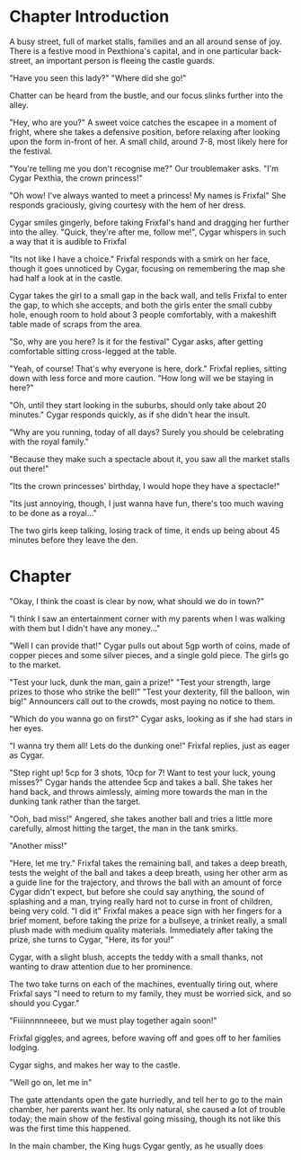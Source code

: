 # Chapter Introduction

A busy street, full of market stalls, families and an all around sense of joy. There is a festive mood in Pexthiona's capital, and in one particular back-street, an important person is fleeing the castle guards.

"Have you seen this lady?"
"Where did she go!"

Chatter can be heard from the bustle, and our focus slinks further into the alley. 

"Hey, who are you?" A sweet voice catches the escapee in a moment of fright, where she takes a defensive position, before relaxing after looking upon the form in-front of her. A small child, around 7-8, most likely here for the festival. 

"You're telling me you don't recognise me?" Our troublemaker asks. "I'm Cygar Pexthia, the crown princess!"

"Oh wow! I've always wanted to meet a princess! My names is Frixfal" She responds graciously, giving courtesy with the hem of her dress. 

Cygar smiles gingerly, before taking Frixfal's hand and dragging her further into the alley. "Quick, they're after me, follow me!", Cygar whispers in such a way that it is audible to Frixfal

"Its not like I have a choice." Frixfal responds with a smirk on her face, though it goes unnoticed by Cygar, focusing on remembering the map she had half a look at in the castle.

Cygar takes the girl to a small gap in the back wall, and tells Frixfal to enter the gap, to which she accepts, and both the girls enter the small cubby hole, enough room to hold about 3 people comfortably, with a makeshift table made of scraps from the area.

"So, why are you here? Is it for the festival" Cygar asks, after getting comfortable sitting cross-legged at the table.

"Yeah, of course! That's why everyone is here, dork." Frixfal replies, sitting down with less force and more caution. "How long will we be staying in here?"

"Oh, until they start looking in the suburbs, should only take about 20 minutes." Cygar responds quickly, as if she didn't hear the insult.

"Why are you running, today of all days? Surely you should be celebrating with the royal family."

"Because they make such a spectacle about it, you saw all the market stalls out there!"

"Its the crown princesses' birthday, I would hope they have a spectacle!"

"Its just annoying, though, I just wanna have fun, there's too much waving to be done as a royal..."

The two girls keep talking, losing track of time, it ends up being about 45 minutes before they leave the den.

# Chapter 

"Okay, I think the coast is clear by now, what should we do in town?"

"I think I saw an entertainment corner with my parents when I was walking with them but I didn't have any money..."

"Well I can provide that!" Cygar pulls out about 5gp worth of coins, made of copper pieces and some silver pieces, and a single gold piece. The girls go to the market.

"Test your luck, dunk the man, gain a prize!"
"Test your strength, large prizes to those who strike the bell!"
"Test your dexterity, fill the balloon, win big!"
Announcers call out to the crowds, most paying no notice to them.

"Which do you wanna go on first?" Cygar asks, looking as if she had stars in her eyes.

"I wanna try them all! Lets do the dunking one!" Frixfal replies, just as eager as Cygar.

"Step right up! 5cp for 3 shots, 10cp for 7! Want to test your luck, young misses?" Cygar hands the attendee 5cp and takes a ball. She takes her hand back, and throws aimlessly, aiming more towards the man in the dunking tank rather than the target.

"Ooh, bad miss!" Angered, she takes another ball and tries a little more carefully, almost hitting the target, the man in the tank smirks.

"Another miss!"

"Here, let me try." Frixfal takes the remaining ball, and takes a deep breath, tests the weight of the ball and takes a deep breath, using her other arm as a guide line for the trajectory, and throws the ball with an amount of force Cygar didn't expect, but before she could say anything, the sound of splashing and a man, trying really hard not to curse in front of children, being very cold.
"I did it" Frixfal makes a peace sign with her fingers for a brief moment, before taking the prize for a bullseye, a trinket really, a small plush made with medium quality materials. Immediately after taking the prize, she turns to Cygar, "Here, its for you!"

Cygar, with a slight blush, accepts the teddy with a small thanks, not wanting to draw attention due to her prominence.

The two take turns on each of the machines, eventually tiring out, where Frixfal says "I need to return to my family, they must be worried sick, and so should you Cygar."

"Fiiiinnnnneeee, but we must play together again soon!"

Frixfal giggles, and agrees, before waving off and goes off to her families lodging.

Cygar sighs, and makes her way to the castle.

"Well go on, let me in" 

The gate attendants open the gate hurriedly, and tell her to go to the main chamber, her parents want her. Its only natural, she caused a lot of trouble today; the main show of the festival going missing, though its not like this was the first time this happened.

In the main chamber, the King hugs Cygar gently, as he usually does 